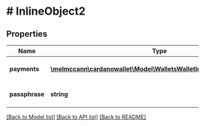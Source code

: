 # # InlineObject2

## Properties

Name | Type | Description | Notes
------------ | ------------- | ------------- | -------------
**payments** | [**\melmccann\cardanowallet\Model\WalletsWalletIdTransactionsOutputs[]**](WalletsWalletIdTransactionsOutputs.md) | A list of target outputs | 
**passphrase** | **string** | The wallet&#39;s master passphrase. | 

[[Back to Model list]](../../README.md#documentation-for-models) [[Back to API list]](../../README.md#documentation-for-api-endpoints) [[Back to README]](../../README.md)


